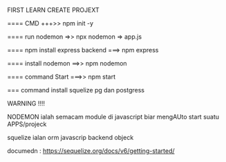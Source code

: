 FIRST LEARN CREATE PROJEXT

==== CMD +++>> npm init -y

==== run nodemon =>> npx nodemon <name-file>=> app.js

==== npm install express backend ===> npm express

==== install nodemon ==>> npm nodemon

==== command Start ===>> npm start

=== command install squelize pg  dan postgress



WARNING !!!!

NODEMON ialah semacam module di javascript biar mengAUto start suatu APPS/projeck

squelize ialan orm javascrip  backend objeck

documedn : https://sequelize.org/docs/v6/getting-started/






